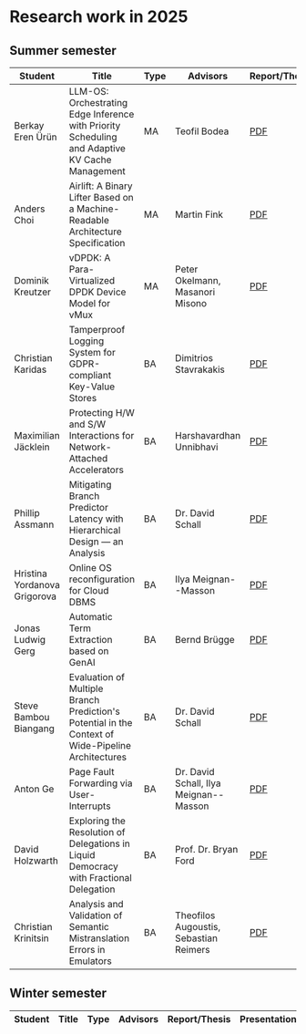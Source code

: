 # Research work in 2025

## Summer semester

| Student                      | Title                                                                                          | Type | Advisors                                 | Report/Thesis                                                                                                                    | Presentation                                                                                                                      | Artifact
| ---------------------------- | ---------------------------------------------------------------------------------------------- | -- | ------------------------------- | -------------------------------------------------------------------------------------------------------------------------------- | --------------------------------------------------------------------------------------------------------------------------------- | --------------------------------------------------------------------------------------------------------------------------------- |
| Berkay Eren Ürün             | LLM-OS: Orchestrating Edge Inference with Priority Scheduling and Adaptive KV Cache Management | MA | Teofil Bodea                    | [PDF](summer/docs/msc_berkay_eren_ueruen_LLM_OS_orchestrating_edge_inference_with_priority_scheduling_and_adaptive_KV_Cache_management.pdf) | [PDF](summer/talks/msc_berkay_eren_ueruen_LLM_OS_orchestrating_edge_inference_with_priority_scheduling_and_adaptive_KV_Cache_management.pdf) | |
| Anders Choi                  | Airlift: A Binary Lifter Based on a Machine-Readable Architecture Specification                | MA | Martin Fink                     | [PDF](summer/docs/msc_choi.pdf)           | [PDF](summer/talks/msc_choi.pdf)           | |
| Dominik Kreutzer             | vDPDK: A Para-Virtualized DPDK Device Model for vMux                                           | MA | Peter Okelmann, Masanori Misono | [PDF](summer/docs/msc_kreutzer_vdpdk.pdf) | [PDF](summer/talks/msc_kreutzer_vdpdk.pdf) | |
| Christian Karidas            | Tamperproof Logging System for GDPR-compliant Key-Value Stores                                 | BA | Dimitrios Stavrakakis           | [PDF](summer/docs/bsc_karidas.pdf)        | [PDF](summer/talks/bsc_karidas.pdf)        | |
| Maximilian Jäcklein          | Protecting H/W and S/W Interactions for Network-Attached Accelerators                          | BA | Harshavardhan Unnibhavi         | [PDF](summer/docs/bsc_jaecklein.pdf)      | [PDF](summer/talks/bsc_jaecklein.pdf)      | |
| Phillip Assmann              | Mitigating Branch Predictor Latency with Hierarchical Design — an Analysis                     | BA | Dr. David Schall                | [PDF](summer/docs/bsc_assmann.pdf)        | [PDF](summer/talks/bsc_assmann.pdf)        | |
| Hristina Yordanova Grigorova | Online OS reconfiguration for Cloud DBMS                                                       | BA | Ilya Meignan--Masson            | [PDF](summer/docs/bsc_grigorova.pdf)      | [PDF](summer/talks/bsc_grigorova.pdf)      | [Link](https://github.com/TUM-DSE/research-work-archive-artifacts/tree/main/archive/2025/summer/bsc_grigorova) |
| Jonas Ludwig Gerg            | Automatic Term Extraction based on GenAI                                                       | BA | Bernd Brügge                    | [PDF](summer/docs/bsc_gerg.pdf)           | [PDF](summer/talks/bsc_gerg.pdf)    
| Steve Bambou Biangang        | Evaluation of Multiple Branch Prediction's Potential in the Context of Wide-Pipeline Architectures | BA | Dr. David Schall            | [PDF](summer/docs/bsc_bambou.pdf) | [PDF](summer/talks/bsc_bambou.pdf) | [Link](https://github.com/TUM-DSE/research-work-archive-artifacts/blob/main/archive/2025/summer/bsc_bambou) |
| Anton Ge                     | Page Fault Forwarding via User-Interrupts                                                      | BA   | Dr. David Schall, Ilya Meignan--Masson   | [PDF](summer/docs/bsc_ge.pdf)  | [PDF](summer/talks/bsc_ge.pdf)             | [Link](https://github.com/TUM-DSE/research-work-archive-artifacts/tree/main/archive/2025/summer/bsc_ge) |
| David Holzwarth              | Exploring the Resolution of Delegations in Liquid Democracy with Fractional Delegation         | BA | Prof. Dr. Bryan Ford            | [PDF](summer/docs/bsc_holzwarth.pdf)      | [PDF](summer/talks/bsc_holzwarth.pdf) |
| Christian Krinitsin          | Analysis and Validation of Semantic Mistranslation Errors in Emulators                         | BA   | Theofilos Augoustis, Sebastian Reimers   | [PDF](summer/docs/bsc_krinitsin.pdf)  | [PDF](summer/talks/bsc_krinitsin.pdf)             | [Link](https://github.com/TUM-DSE/research-work-archive-artifacts/tree/main/archive/2025/summer/bsc_krinitsin) |

## Winter semester

| Student                          | Title                                                                                                 | Type | Advisors                                                 | Report/Thesis                                                                                                                                                          | Presentation                                                                                                                                                            | Artifact
| -------------------------------- | ----------------------------------------------------------------------------------------------------- | ---- | -------------------------------------------------------- | ---------------------------------------------------------------------------------------------------------------------------------------------------------------------- | ----------------------------------------------------------------------------------------------------------------------------------------------------------------------- | --------------------------------------------------------------------------------------------------------------------------------- |
